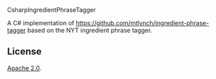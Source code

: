 CsharpIngredientPhraseTagger

A C# implementation of https://github.com/mtlynch/ingredient-phrase-tagger based on the NYT ingredient phrase tagger.
## License

[Apache 2.0][license].


[nytc]:     http://cooking.nytimes.com
[crf_tut]:  http://people.cs.umass.edu/~mccallum/papers/crf-tutorial.pdf
[crfpp]:    https://taku910.github.io/crfpp/
[openblog]: http://open.blogs.nytimes.com/2015/04/09/extracting-structured-data-from-recipes-using-conditional-random-fields/?_r=0
[eg]:       mailto:ericagreene@gmail.com
[am]:       http://github.com/adammck
[license]:  https://github.com/NYTimes/ingredient-phrase-tagger/blob/master/LICENSE.md